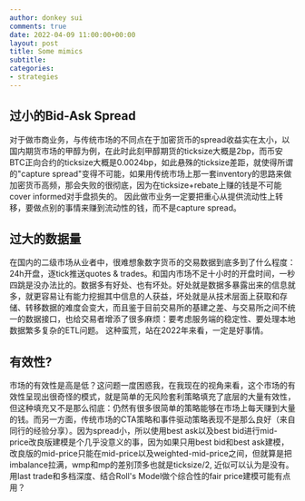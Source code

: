 ```yaml
---
author: donkey sui
comments: true
date: 2022-04-09 11:00:00+00:00
layout: post
title: Some mimics
subtitle:
categories:
- strategies
---
```


## 过小的Bid-Ask Spread
对于做市商业务，与传统市场的不同点在于加密货币的spread收益实在太小，以国内期货市场的甲醇为例，在此时此刻甲醇期货的ticksize大概是2bp，而币安BTC正向合约的ticksize大概是0.0024bp，如此悬殊的ticksize差距，就使得所谓的"capture spread"变得不可能，如果用传统市场上那一套inventory的思路来做加密货币高频，那会失败的很彻底，因为在ticksize+rebate上赚的钱是不可能cover informed对手盘损失的。 因此做市业务一定要把重心从提供流动性上转移，要做点别的事情来赚到流动性的钱，而不是capture spread。

## 过大的数据量
在国内的二级市场从业者中，很难想象数字货币的交易数据到底多到了什么程度：24h开盘，逐tick推送quotes & trades。和国内市场不足十小时的开盘时间，一秒四跳是没办法比的。数据多有好处、也有坏处。好处就是数据多暴露出来的信息就多，就更容易让有能力挖掘其中信息的人获益，坏处就是从技术层面上获取和存储、转移数据的难度会变大，而且鉴于目前交易所的基建之差、与交易所之间不统一的数据接口，也给交易者增添了很多麻烦：要考虑服务端的稳定性、要处理本地数据繁多复杂的ETL问题。 这种蛮荒，站在2022年来看，一定是好事情。

## 有效性?
市场的有效性是高是低？这问题一度困惑我，在我现在的视角来看，这个市场的有效性呈现出很奇怪的模式，就是简单的无风险套利策略填充了底层的大量有效性，但这种填充又不是那么彻底：仍然有很多很简单的策略能够在市场上每天赚到大量的钱。而另一方面，传统市场的CTA策略和事件驱动策略表现不是那么良好（来自同行的经验分享）。因为spread小，所以使用best ask以及best bid进行mid-price改良版建模是个几乎没意义的事，因为如果只用best bid和best ask建模，改良版的mid-price只能在mid-price以及weighted-mid-price之间，但就算是把imbalance拉满，wmp和mp的差别顶多也就是ticksize/2, 近似可以认为是没有。 用last trade和多档深度、结合Roll's Model做个综合性的fair price建模可能有点用？